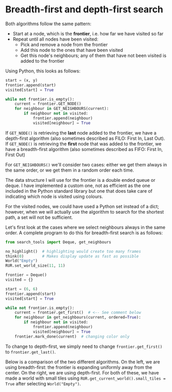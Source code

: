 # Breadth-first and depth-first search


Both algorithms follow the same pattern:

* Start at a node, which is the **frontier**, i.e. how far we have visited so far
* Repeat until all nodes have been visited:
  - Pick and remove a node from the frontier
  - Add this node to the ones that have been visited
  - Get this node's neighbours; any of them that have not been visited is added to the frontier

Using Python, this looks as follows:

```py
start = (x, y)
frontier.append(start)
visited[start] = True

while not frontier.is_empty():
    current = frontier.GET_NODE()
    for neighbour in GET_NEIGHBOURS(current):
        if neighbour not in visited:
            frontier.append(neighbour)
            visited[neighbour] = True
```

If `GET_NODE()` is retrieving the **last** node added to the frontier, we have
a depth-first algorithm (also sometimes described as FILO: First In, Last Out).
If `GET_NODE()` is retrieving the **first** node that was added to the frontier,
we have a breadth-first algorithm (also sometimes described as FIFO: First In,
First Out)

For `GET_NEIGHBOURS()` we'll consider two cases: either we get them always
in the same order, or we get them in a random order each time.

The data structure I will use for the frontier is a double ended queue or deque.
I have implemented a custom one, not as efficient as the one included in
the Python standard library but one that does take care of indicating which
node is visited using colours.

For the visited nodes, we could have used a Python set instead of a dict;
however, when we will actually use the algorithm to search for the shortest
path, a set will not be sufficient.

Let's first look at the cases where we select neighbours always in the same
order. A complete program to do this for breadth-first search is as follows:

```py
from search_tools import Deque, get_neighbours

no_highlight()  # highlighting would create too many frames
think(0)        # Makes display update as fast as possible
World("Empty")
RUR.set_world_size(11, 11)

frontier = Deque()
visited = {}

start = (6, 6)
frontier.append(start)
visited[start] = True

while not frontier.is_empty():
    current = frontier.get_first()  # <-- See comment below
    for neighbour in get_neighbours(current, ordered=True):
        if neighbour not in visited:
            frontier.append(neighbour)
            visited[neighbour] = True
    frontier.mark_done(current)  # changing color only
```

To change to depth-first, we simply need to change
`frontier.get_first()` to `frontier.get_last()`.

Below is a comparison of the two different algorithms. On the
left, we are using breadth-first: the frontier is expanding uniformly
away from the center. On the right, we are using depth-first.
For both of these, we have made a world with small tiles using
`RUR.get_current_world().small_tiles = True` after selecting
`World("Empty")`.
